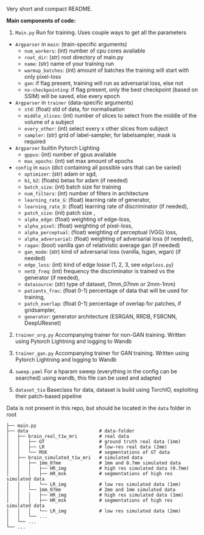 Very short and compact README.

**Main components of code:**

1) `Main.py`
Run for training. Uses couple ways to get all the parameters
- `Argparser` in `main`: (train-specific arguments)
  - `num_workers`: (int) number of cpu cores available
  - `root_dir`: (str) root directory of main.py
  - `name`: (str) name of your training run
  - `warmup_batches`: (int) amount of batches the training will start with only pixel-loss
  - `gan`: if flag present, training will run as adversarial loss, else not
  - `no-checkpointing`: if flag present, only the best checkpoint (based on SSIM) will be saved, else every epoch
- `Argparser` in `trainer` (data-specific arguments)
  - `std`: (float) std of data, for normalisation
  - `middle_slices`: (int) number of slices to select from the middle of the volume of a subject
  - `every_other`: (int) select every x other slices from subject 
  - `sampler`: (str) grid of label-sampler, for labelsampler, mask is required
- `Argparser` builtin Pytorch Lighting 
  - `gppus`: (int) number of gpus available
  - `max_epochs`: (int) set max amount of epochs
- `config` in `main` (dict containing all possible vars that can be varied)
  - `optimizer`: (str) adam or sgd,
  - `b1`, `b2`: (floats) betas for adam (if needed)
  - `batch_size`: (int) batch size for training
  - `num_filters`: (int) number of filters in architecture
  - `learning_rate_G`: (float) learning rate of generator,
  - `learning_rate_D`: (float) learning rate of discriminator (if needed),
  - `patch_size`: (int) patch size ,
  - `alpha_edge`: (float) weighting of edge-loss,
  - `alpha_pixel`: (float) weighting of pixel-loss,
  - `alpha_perceptual`: (float) weighting of perceptual (VGG) loss,
  - `alpha_adversarial`: (float) weighting of adversarial loss (if needed),
  - `ragan`: (bool) vanilla gan of relativistic average gan (if needed)
  - `gan_mode`: (str) kind of adversarial loss (vanilla, lsgan, wgan) (if needed)
  - `edge_loss`: (int) kind of edge losse (1, 2, 3, see `edgeloss.py`)
  - `netD_freq`: (int) frequency the discriminator is trained vs the generator (if needed),
  - `datasource`: (str) type of dataset, (1mm_07mm or 2mm-1mm)
  - `patients_frac`: (float 0-1) percentage of data that will be used for training,
  - `patch_overlap`: (float 0-1) percentage of overlap for patches, if gridsampler,
  - `generator`: generator architecture (ESRGAN, RRDB, FSRCNN, DeepUResnet)

2) `trainer_org.py` 
Accompanying trainer for non-GAN training. Written using Pytorch Lightning and logging to Wandb

3) `trainer_gan.py` 
Accompanying trainer for GAN training. Written using Pytorch Lightning and logging to Wandb

4) `sweep.yaml`
For a hparam sweep (everything in the config can be searched) using wandb, this file can be used and adapted 

5) `dataset_tio`
Baseclass for data, dataset is build using TorchIO, exploiting their patch-based pipeline

Data is not present in this repo, but should be located in the `data` folder in root
```
├── main.py
├── data                          # data-folder
│   ├── brain_real_t1w_mri        # real data
│   │   ├── GT                    # ground truth real data (1mm)
│   │   ├── LR                    # low-res real data (2mm)
│   │   └── MSK                   # segmentations of GT data
│   ├── brain_simulated_t1w_mri   # simulated data
│   │   ├── 1mm_07mm              # 1mm and 0.7mm simulated data
│   │   │   ├── HR_img            # high res simulated data (0.7mm)
│   │   │   ├── HR_msk            # segmentations of high res simulated data
│   │   │   └── LR_img            # low res simulated data (1mm)
│   │   └── 1mm_07mm              # 2mm and 1mm simulated data
│   │   │   ├── HR_img            # high res simulated data (1mm)
│   │   │   ├── HR_msk            # segmentations of high res simulated data 
│   │   │   └── LR_img            # low res simulated data (2mm) 
│   │   └── ... 
│   └── ... 
└── ...
```